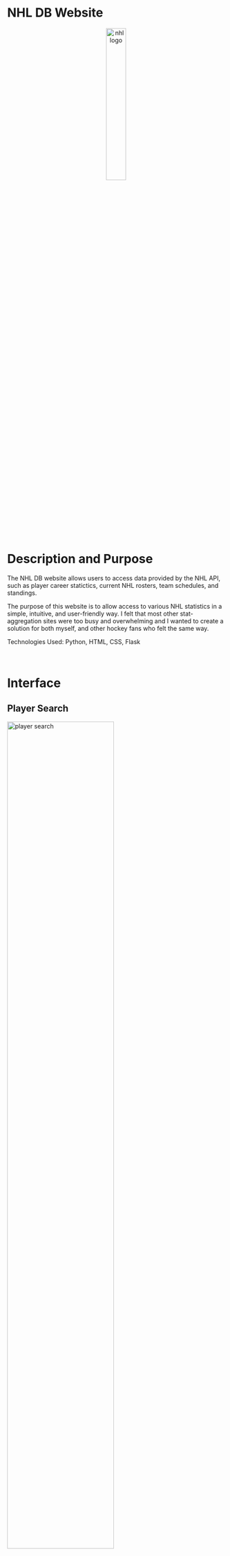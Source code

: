 # NHL DB Website

<!-- ![nhl logo](https://1000logos.net/wp-content/uploads/2017/05/NHL-Logo.png) -->

<p align="center">
    <img src="https://user-images.githubusercontent.com/66710968/183303472-d029280b-e50d-42d5-998d-1e867209d7f3.svg" width="30%" alt= "nhl logo">
</p>

# **Description and Purpose**
The NHL DB website allows users to access data provided by the NHL API, such as player career statictics, current NHL rosters, team schedules, and standings.

The purpose of this website is to allow access to various NHL statistics in a simple, intuitive, and user-friendly way. I felt that most other stat-aggregation sites were too busy and overwhelming and I wanted to create a solution for both myself, and other hockey fans who felt the same way. 

Technologies Used: Python, HTML, CSS, Flask

<br>

# **Interface**

## Player Search
<img src="https://user-images.githubusercontent.com/66710968/183303091-e33738f8-92de-4f60-a762-d134b170fafe.png" width="70%" alt= "player search">

<img src="https://user-images.githubusercontent.com/66710968/183303209-bcbb5492-e0a0-44db-97ee-8a42c91d0b37.png" width="70%" alt= "player info"> <br><br>

## Roster Search
<img src="https://user-images.githubusercontent.com/66710968/183303219-4fe0f7ad-877c-4885-8733-6d32ef070311.png"  width="70%" alt= "roster search">

<img src="https://user-images.githubusercontent.com/66710968/183303243-5e90555e-574a-4cc4-9232-e04a363d1839.png"  width="70%" alt= "roster info page">

<img src="https://user-images.githubusercontent.com/66710968/183303911-48ede264-37e1-4440-8ddd-3f4828754958.png" width="70%" alt= "roster info page continued"> <br><br>

## Schedule Search
<img src="https://user-images.githubusercontent.com/66710968/183303324-b79f7b52-4113-4a88-8d95-2ca3a465c3f9.png"  width="70%" alt= "schedule search">

<img src="https://user-images.githubusercontent.com/66710968/183303334-5c2716b9-728a-41d1-ab68-c9de66ed0cf1.png"  width="70%" alt= "schedule info">

<img src="https://user-images.githubusercontent.com/66710968/183303355-e8aa93cc-0fa0-46c4-b2ef-ebf6ed02b5f3.png"  width="70%" alt= "schedule info continued"> <br><br>

## Standings
<img src="https://user-images.githubusercontent.com/66710968/183303388-82496ff6-673b-4160-8131-ef4bdd73ace3.png"  width="70%" alt= "league standings">

<img src="https://user-images.githubusercontent.com/66710968/183303400-8254b262-ad71-430e-86be-6bb3e6f533e5.png"  width="70%" alt= "conference standings">

<img src="https://user-images.githubusercontent.com/66710968/183303408-75671995-0467-4f07-9edc-c855dac611ba.png"  width="70%" alt= "division standings">

<img src="https://user-images.githubusercontent.com/66710968/183303414-41422425-9dab-4cb2-b9b8-d08edd2c9738.png"  width="70%" alt= "division standings continued"> <br><br>

<!-- # **Important Usage Info**
Ensure that all constants at the top of ```functions.py``` and ```app.py``` are set correctly -->
